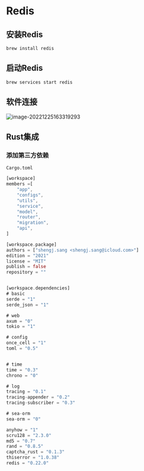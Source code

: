 # Redis



## 安装Redis

```shell
brew install redis	
```



## 启动Redis

```shell
brew services start redis
```



## 软件连接

![image-20221225163319293](https://repo-1256831547.cos.ap-shanghai.myqcloud.com/image-20221225163319293.png)



## Rust集成

### 添加第三方依赖

`Cargo.toml`

```rust
[workspace]
members =[
    "app",
    "configs",
    "utils",
    "service",
    "model",
    "router",
    "migration",
    "api",
]

[workspace.package]
authors = ["shengj.sang <shengj.sang@icloud.com>"]
edition = "2021"
license = "MIT"
publish = false
repository = ""


[workspace.dependencies]
# basic
serde = "1"
serde_json = "1"

# web
axum = "0"
tokio = "1"

# config
once_cell = "1"
toml = "0.5"


# time
time = "0.3"
chrono = "0"

# log
tracing = "0.1"
tracing-appender = "0.2"
tracing-subscriber = "0.3"

# sea-orm
sea-orm = "0"

anyhow = "1"
scru128 = "2.3.0"
md5 = "0.7"
rand = "0.8.5"
captcha_rust = "0.1.3"
thiserror = "1.0.38"
redis = "0.22.0"

```

